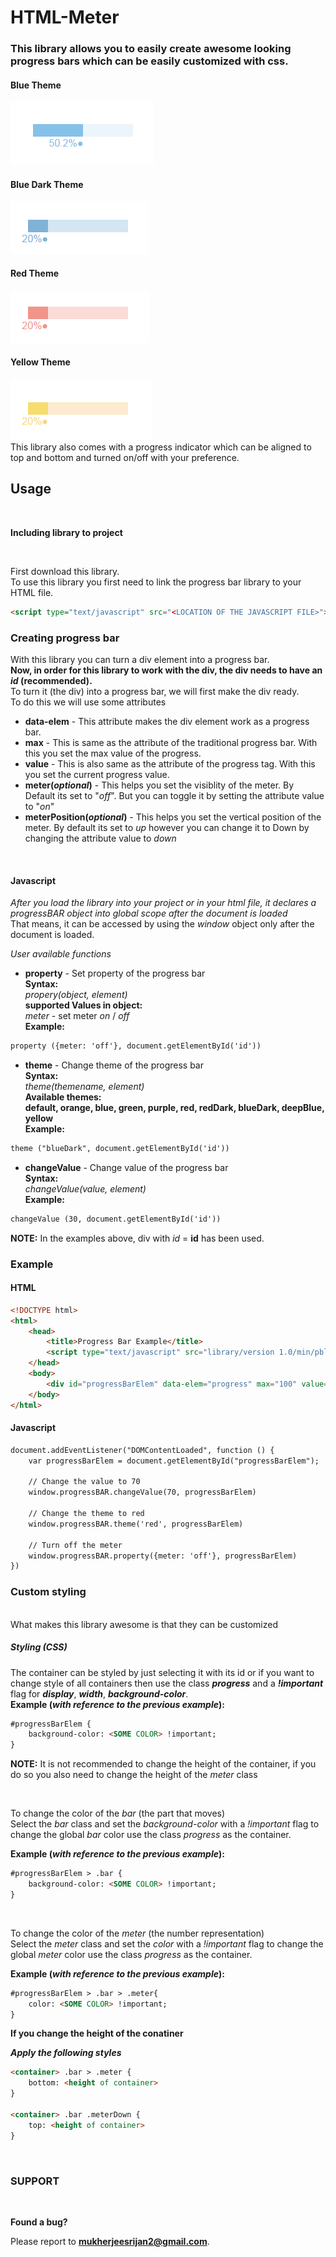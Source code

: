 # HTML-Meter
### This library allows you to easily create awesome looking progress bars which can be easily customized with css.

#### Blue Theme
![DEMO](images/progressBarBlue.PNG)
#### Blue Dark Theme
![DEMO](images/progressBarBlueDark.PNG)
#### Red Theme
![DEMO](images/progressBarRed.PNG)
#### Yellow Theme
![DEMO](images/progressBarYellow.PNG)
<br>
This library also comes with a progress indicator which can be aligned to top and bottom and turned on/off with your preference.
<br>
## Usage
<br>

**Including library to project**

<br>

First download this library.
<br>
To use this library you first need to link the progress bar library to your HTML file.

```html
<script type="text/javascript" src="<LOCATION OF THE JAVASCRIPT FILE>"></script>
```

### Creating progress bar
With this library you can turn a div element into a progress bar.
<br>
**Now, in order for this library to work with the div, the div needs to have an _id_ (recommended).**
<br>
To turn it (the div) into a progress bar, we will first make the div ready.
<br>
To do this we will use some attributes
<br>
* **data-elem** - This attribute makes the div element work as a progress bar.
* **max** - This is same as the attribute of the traditional progress bar. With this you set the max value of the progress. 
* **value** - This is also same as the attribute of the progress tag. With this you set the current progress value. 
* **meter(_optional_)** - This helps you set the visiblity of the meter. By Default its set to "_off_". But you can toggle it by setting the attribute value to "_on_"
* **meterPosition(_optional_)** - This helps you set the vertical position of the meter. By default its set to _up_ however you can change it to Down by changing the attribute value to _down_
<br>

#### Javascript
*After you load the library into your project or in your html file, it declares a _progressBAR_ object into global scope after the document is loaded*
<br>
That means, it can be accessed by using the *_window_* object only after the document is loaded.
<br>

*User available functions*
* **property** - Set property of the progress bar <br> **Syntax:** <br> _propery(object, element)_ <br> **supported Values in object:** <br> _meter_ - set meter _on_ / _off_ <br> **Example:**
```html
property ({meter: 'off'}, document.getElementById('id'))
```
* **theme** - Change theme of the progress bar <br> **Syntax:** <br> _theme(themename, element)_ <br> **Available themes:** <br> **default, orange, blue, green, purple, red, redDark, blueDark, deepBlue, yellow** <br> **Example:**
```html
theme ("blueDark", document.getElementById('id'))
```
* **changeValue** - Change value of the progress bar <br> **Syntax:** <br> _changeValue(value, element)_ <br> **Example:**
```html
changeValue (30, document.getElementById('id'))
```

**NOTE:** In the examples above, div with _id_ = **id** has been used.
<br>

### Example
#### HTML

```html
<!DOCTYPE html>
<html>
	<head>
		<title>Progress Bar Example</title>
		<script type="text/javascript" src="library/version 1.0/min/pbl-1.0.0.min.js"></script>
	</head>
	<body>
		<div id="progressBarElem" data-elem="progress" max="100" value="50" meter="on" meterPosition="down"></div>
	</body>
</html>
```

#### Javascript

```html
document.addEventListener("DOMContentLoaded", function () {
	var progressBarElem = document.getElementById("progressBarElem");

	// Change the value to 70
	window.progressBAR.changeValue(70, progressBarElem)

	// Change the theme to red
	window.progressBAR.theme('red', progressBarElem)

	// Turn off the meter
	window.progressBAR.property({meter: 'off'}, progressBarElem)
})
```

### Custom styling
<br>
What makes this library awesome is that they can be customized
<br>

##### Styling (CSS)
The container can be styled by just selecting it with its id or if you want to change style of all containers then use the class **_progress_** and a **_!important_** flag for **_display_**, **_width_**, **_background-color_**.
<br>
**Example (_with reference to the previous example_):**

```html
#progressBarElem {
	background-color: <SOME COLOR> !important;
}
```

**NOTE:** It is not recommended to change the height of the container, if you do so you also need to change the height of the _meter_ class

<br>

To change the color of the _bar_ (the part that moves)
<br>
Select the _bar_ class and set the _background-color_ with a _!important_ flag to change the global _bar_ color use the class _progress_ as the container.

**Example (_with reference to the previous example_):**

```html
#progressBarElem > .bar {
	background-color: <SOME COLOR> !important;
}
```

<br>

To change the color of the _meter_ (the number representation)
<br>
Select the _meter_ class and set the _color_ with a _!important_ flag to change the global _meter_ color use the class _progress_ as the container.

**Example (_with reference to the previous example_):**

```html
#progressBarElem > .bar > .meter{
	color: <SOME COLOR> !important;
}
```

**If you change the height of the conatiner**

***Apply the following styles***

```html
<container> .bar > .meter {
	bottom: <height of container>
}

<container> .bar .meterDown {
	top: <height of container>
}
```
<br>

### SUPPORT
<br>

**Found a bug?**

Please report to **mukherjeesrijan2@gmail.com**.